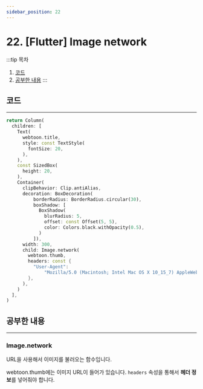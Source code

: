 ```yaml
---
sidebar_position: 22
---
```


# 22. [Flutter] Image network

:::tip 목차
1. [코드](#코드)
2. [공부한 내용](#공부한-내용)
:::

## 코드
---

```dart title='추가한 코드'
return Column(
  children: [
    Text(
      webtoon.title,
      style: const TextStyle(
        fontSize: 20,
      ),
    ),
    const SizedBox(
      height: 20,
    ),
    Container(
      clipBehavior: Clip.antiAlias,
      decoration: BoxDecoration(
          borderRadius: BorderRadius.circular(30),
          boxShadow: [
            BoxShadow(
              blurRadius: 5,
              offset: const Offset(5, 5),
              color: Colors.black.withOpacity(0.5),
            )
          ]),
      width: 300,
      child: Image.network(
        webtoon.thumb,
        headers: const {
          "User-Agent":
              "Mozilla/5.0 (Macintosh; Intel Mac OS X 10_15_7) AppleWebKit/537.36 (KHTML, like Gecko) Chrome/110.0.0.0 Safari/537.36",
        },
      ),
    )
  ],
)
```


## 공부한 내용
---

### Image.network

URL을 사용해서 이미지를 불러오는 함수입니다.

webtoon.thumb에는 이미지 URL이 들어가 있습니다. `headers` 속성을 통해서 **헤더 정보**를 넣어줘야 합니다.